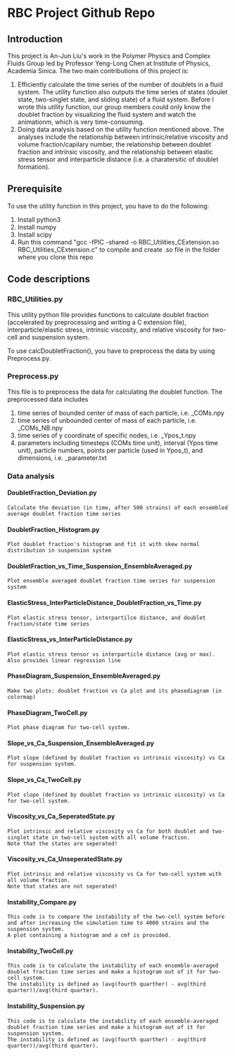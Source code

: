 # RBC Project Github Repo
## Introduction
This project is An-Jun Liu's work in the Polymer Physics and Complex Fluids Group led by Professor Yeng-Long Chen at Institute of Physics, Academia Sinica.
The two main contributions of this project is:
1. Efficiently calculate the time series of the number of doublets in a fluid system. The utility function also outputs the time series of states (doulet state, two-singlet state, and sliding state) of a fluid system. Before I wrote this utility function, our group members could only know the doublet fraction by visualizing the fluid system and watch the animationm, which is very time-consuming.
2. Doing data analysis based on the utility function mentioned above. The analyses include the relationship between intrinsic/relative viscosity and volume fraction/capilary number, the relationship between doublet fraction and intrinsic viscosity, and the relationship between elastic stress tensor and interparticle distance (i.e. a charatersitic of doublet formation).

## Prerequisite
To use the utility function in this project, you have to do the following:
1. Install python3
2. Install numpy
3. Install scipy
4. Run this command "gcc -fPIC -shared -o RBC_Utilities_CExtension.so RBC_Utilities_CExtension.c" to compile and create .so file in the folder where you clone this repo

## Code descriptions
### RBC_Utilities.py
This utility python file provides functions to calculate doublet fraction (accelerated by preprocessing and writing a C extension file), interparticle/elastic stress, intrinsic viscosity, and relative viscosity for two-cell and suspension system.

To use calcDoubletFraction(), you have to preprocess the data by using Preprocess.py.

### Preprocess.py
This file is to preprocess the data for calculating the doublet function.
The preprocessed data includes
1. time series of bounded center of mass of each particle, i.e. _COMs.npy
2. time series of unbounded center of mass of each particle, i.e. _COMs_NB.npy
3. time series of y coordinate of specific nodes, i.e. _Ypos_t.npy
4. parameters including timesteps (COMs time unit), interval (Ypos time unit), particle numbers, points per particle (used in Ypos_t), and dimensions, i.e. _parameter.txt

### Data analysis
#### DoubletFraction_Deviation.py
    Calculate the deviation (in time, after 500 strains) of each ensembled average doublet fraction time series
#### DoubletFraction_Histogram.py
    Plot doublet fraction's histogram and fit it with skew normal distribution in suspension system
#### DoubletFraction_vs_Time_Suspension_EnsembleAveraged.py
    Plot ensemble averaged doublet fraction time series for suspension system
#### ElasticStress_InterParticleDistance_DoubletFraction_vs_Time.py
    Plot elastic stress tensor, interpartilce distance, and doublet fraction/state time series
#### ElasticStress_vs_InterParticleDistance.py
    Plot elastic stress tensor vs interparticle distance (avg or max).
    Also provides linear regression line
#### PhaseDiagram_Suspension_EnsembleAveraged.py
    Make two plots: doublet fraction vs Ca plot and its phasediagram (in colormap)
#### PhaseDiagram_TwoCell.py
    Plot phase diagram for two-cell system.
#### Slope_vs_Ca_Suspension_EnsembleAveraged.py
    Plot slope (defined by doublet fraction vs intrinsic viscosity) vs Ca for suspension system.
#### Slope_vs_Ca_TwoCell.py
    Plot slope (defined by doublet fraction vs intrinsic viscosity) vs Ca for two-cell system.
#### Viscosity_vs_Ca_SeperatedState.py
    Plot intrinsic and relative viscosity vs Ca for both doublet and two-singlet state in two-cell system with all volume fraction.
    Note that the states are seperated!
#### Viscosity_vs_Ca_UnseperatedState.py
    Plot intrinsic and relative viscosity vs Ca for two-cell system with all volume fraction.
    Note that states are not seperated!
#### Instability_Compare.py
    This code is to compare the instability of the two-cell system before and after increasing the simulation time to 4000 strains and the suspension system.
    A plot containing a histogram and a cmf is provided.
#### Instability_TwoCell.py
    This code is to calculate the instability of each ensemble-averaged doublet fraction time series and make a histogram out of it for two-cell system.
    The instability is defined as (avg(fourth quarther) - avg(third quarter))/avg(third quarter).
#### Instability_Suspension.py
    This code is to calculate the instability of each ensemble-averaged doublet fraction time series and make a histogram out of it for suspension system.
    The instability is defined as (avg(fourth quarther) - avg(third quarter))/avg(third quarter).